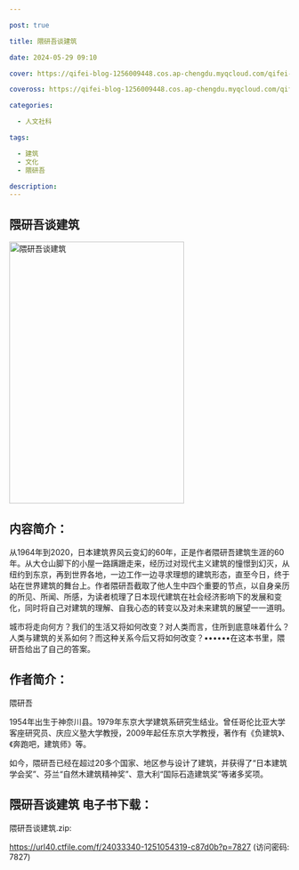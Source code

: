 ```yaml
---

post: true

title: 隈研吾谈建筑

date: 2024-05-29 09:10

cover: https://qifei-blog-1256009448.cos.ap-chengdu.myqcloud.com/qifei-blog/65e05b219f345e8d03f91529.jpg

coveross: https://qifei-blog-1256009448.cos.ap-chengdu.myqcloud.com/qifei-blog/65e05b219f345e8d03f91529.jpg

categories:

  - 人文社科

tags:

  - 建筑
  - 文化
  - 隈研吾

description:
---
```




## 隈研吾谈建筑
<img alt="隈研吾谈建筑 " class="aligncenter loaded" data-was-processed="true" decoding="async" fetchpriority="high" height="471" src="https://qifei-blog-1256009448.cos.ap-chengdu.myqcloud.com/qifei-blog/65e05b219f345e8d03f91529.jpg " style="cursor: zoom-in;" width="314"/>

## 内容简介：

从1964年到2020，日本建筑界风云变幻的60年，正是作者隈研吾建筑生涯的60年。从大仓山脚下的小屋一路蹒跚走来，经历过对现代主义建筑的憧憬到幻灭，从纽约到东京，再到世界各地，一边工作一边寻求理想的建筑形态，直至今日，终于站在世界建筑的舞台上。作者隈研吾截取了他人生中四个重要的节点，以自身亲历的所见、所闻、所感，为读者梳理了日本现代建筑在社会经济影响下的发展和变化，同时将自己对建筑的理解、自我心态的转变以及对未来建筑的展望一一道明。

城市将走向何方？我们的生活又将如何改变？对人类而言，住所到底意味着什么？人类与建筑的关系如何？而这种关系今后又将如何改变？••••••在这本书里，隈研吾给出了自己的答案。

## 作者简介：

隈研吾

1954年出生于神奈川县。1979年东京大学建筑系研究生结业。曾任哥伦比亚大学客座研究员、庆应义塾大学教授，2009年起任东京大学教授，著作有《负建筑》、《奔跑吧，建筑师》等。

如今，隈研吾已经在超过20多个国家、地区参与设计了建筑，并获得了“日本建筑学会奖”、芬兰“自然木建筑精神奖”、意大利“国际石造建筑奖”等诸多奖项。

## 隈研吾谈建筑 电子书下载：



隈研吾谈建筑.zip: 

https://url40.ctfile.com/f/24033340-1251054319-c87d0b?p=7827 (访问密码: 7827)
